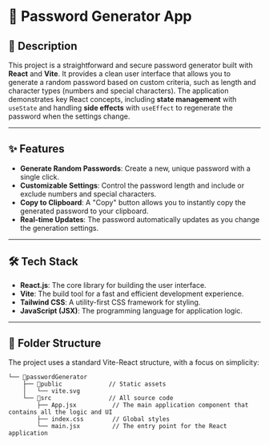 # 🔑 Password Generator App

## 📄 **Description**

This project is a straightforward and secure password generator built with **React** and **Vite**. It provides a clean user interface that allows you to generate a random password based on custom criteria, such as length and character types (numbers and special characters). The application demonstrates key React concepts, including **state management** with `useState` and handling **side effects** with `useEffect` to regenerate the password when the settings change.

---

## ✨ **Features**

* **Generate Random Passwords**: Create a new, unique password with a single click.
* **Customizable Settings**: Control the password length and include or exclude numbers and special characters.
* **Copy to Clipboard**: A "Copy" button allows you to instantly copy the generated password to your clipboard.
* **Real-time Updates**: The password automatically updates as you change the generation settings.

---

## 🛠️ **Tech Stack**

* **React.js**: The core library for building the user interface.
* **Vite**: The build tool for a fast and efficient development experience.
* **Tailwind CSS**: A utility-first CSS framework for styling.
* **JavaScript (JSX)**: The programming language for application logic.

---

## 📁 **Folder Structure**

The project uses a standard Vite-React structure, with a focus on simplicity:

```
└── 📁passwordGenerator
	├── 📁public             // Static assets
	│   └── vite.svg
	└── 📁src                // All source code
		├── App.jsx          // The main application component that contains all the logic and UI
		├── index.css        // Global styles
		└── main.jsx         // The entry point for the React application
```